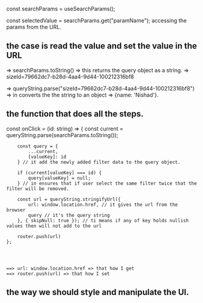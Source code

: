 const searchParams = useSearchParams();

const selectedValue = searchParams.get("paramName"); accessing the params from the URL.

## the case is read the value and set the value in the URL

=> searchParams.toString() => this returns the query object as a string. => sizeId=79662dc7-b28d-4aa4-9d44-100212316bf8

=> queryString.parse("sizeId=79662dc7-b28d-4aa4-9d44-100212316bf8") => in converts the the string to an object => {name: 'Nishad'}.

## the function that does all the steps.

const onClick = (id: string) => {
const current = queryString.parse(searchParams.toString());

        const query = {
            ...current,
            [valueKey]: id
        } // it add the newly added filter data to the query object.

        if (current[valueKey] === id) {
            query[valueKey] = null;
        } // in ensures that if user select the same filter twice that the filter will be removed.

        const url = queryString.stringifyUrl({
            url: window.location.href, // it gives the url from the browser
            query // it's the query string
        }, { skipNull: true }); // ti means if any of key holds nullish values then will not add to the url

        router.push(url)
    };




    ==> url: window.location.href => that how I get 
    ==> router.push(url) => that how I set 

## the way we should style and manipulate the UI.

<!--

 <Button
className={cn(
"rounded-md text-sm text-gray-800 p-2 bg-white border border-gray-300 ",
selectedValue === filter.id && "bg-black" ///////////////////////////==============> this line for the dynamic styling.
)}

onClick={() => onClick(filter.id)}
>
    {filter.name}
 <Button/>

 -->
